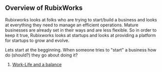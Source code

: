 ## Overview of RubixWorks

Rubixworks looks at folks who are trying to start/build a business and looks at everything they need to manage an efficient operations. Mature businesses are already set in their ways and are less flexible. So in order to keep it true, Rubixworks looks at startups and looks at providing a platform for startups to grow and evolve.

Lets start at the begginning. When someone tries to "start" a business how do (should?) they go about doing it?

 1.  [Work-Life and a balance](P001.01)

<!--stackedit_data:
eyJoaXN0b3J5IjpbMTc3NzI0OTkxNl19
-->